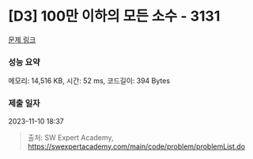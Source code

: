 # [D3] 100만 이하의 모든 소수 - 3131 

[문제 링크](https://swexpertacademy.com/main/code/problem/problemDetail.do?contestProbId=AV_6mRsasV8DFAWS) 

### 성능 요약

메모리: 14,516 KB, 시간: 52 ms, 코드길이: 394 Bytes

### 제출 일자

2023-11-10 18:37



> 출처: SW Expert Academy, https://swexpertacademy.com/main/code/problem/problemList.do
